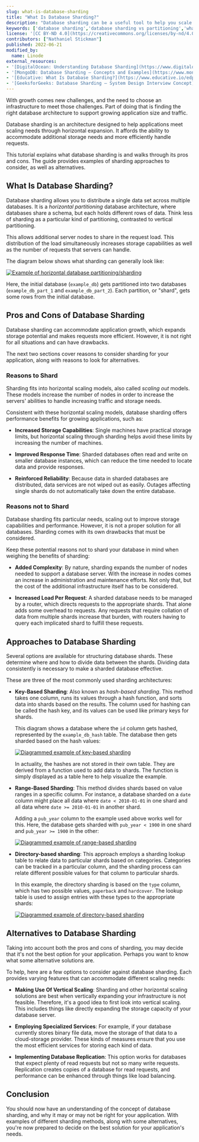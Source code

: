```yaml
---
slug: what-is-database-sharding
title: "What Is Database Sharding?"
description: "Database sharding can be a useful tool to help you scale your databases for growth and increased traffic. But what is sharding, and when should you use it? Find out in this tutorial, which walks you through what sharding is, the reasons to use it, and alternatives."
keywords: ['database sharding','database sharding vs partitioning','what is database sharding']
license: '[CC BY-ND 4.0](https://creativecommons.org/licenses/by-nd/4.0)'
contributors: ["Nathaniel Stickman"]
published: 2022-06-21
modified_by:
  name: Linode
external_resources:
- '[DigitalOcean: Understanding Database Sharding](https://www.digitalocean.com/community/tutorials/understanding-database-sharding)'
- '[MongoDB: Database Sharding — Concepts and Examples](https://www.mongodb.com/features/database-sharding-explained)'
- '[Educative: What Is Database Sharding?](https://www.educative.io/edpresso/what-is-database-sharding)'
- '[GeeksforGeeks: Database Sharding – System Design Interview Concept](https://www.geeksforgeeks.org/database-sharding-a-system-design-concept/)'
---
```


With growth comes new challenges, and the need to choose an infrastructure to meet those challenges. Part of doing that is finding the right database architecture to support growing application size and traffic.

Database sharding is an architecture designed to help applications meet scaling needs through horizontal expansion. It affords the ability to accommodate additional storage needs and more efficiently handle requests.

This tutorial explains what database sharding is and walks through its pros and cons. The guide provides examples of sharding approaches to consider, as well as alternatives.

## What Is Database Sharding?

Database sharding allows you to distribute a single data set across multiple databases. It is a *horizontal partitioning* database architecture, where databases share a schema, but each holds different rows of data. Think less of sharding as a particular kind of partitioning, contrasted to vertical partitioning.

This allows additional server nodes to share in the request load. This distribution of the load simultaneously increases storage capabilities as well as the number of requests that servers can handle.

The diagram below shows what sharding can generally look like:

[![Example of horizontal database partitioning/sharding](database-sharding-partitioning_small.png)](database-sharding-partitioning.png)

Here, the initial database (`example_db`) gets partitioned into two databases (`example_db_part_1` and `example_db_part_2`). Each partition, or "shard", gets some rows from the initial database.

## Pros and Cons of Database Sharding

Database sharding can accommodate application growth, which expands storage potential and makes requests more efficient. However, it is not right for all situations and can have drawbacks.

The next two sections cover reasons to consider sharding for your application, along with reasons to look for alternatives.

### Reasons to Shard

Sharding fits into horizontal scaling models, also called *scaling out* models. These models increase the number of nodes in order to increase the servers' abilities to handle increasing traffic and storage needs.

Consistent with these horizontal scaling models, database sharding offers performance benefits for growing applications, such as:

-   **Increased Storage Capabilities**: Single machines have practical storage limits, but horizontal scaling through sharding helps avoid these limits by increasing the number of machines.

-   **Improved Response Time**: Sharded databases often read and write on smaller database instances, which can reduce the time needed to locate data and provide responses.

-   **Reinforced Reliability**: Because data in sharded databases are distributed, data services are not wiped out as easily. Outages affecting single shards do not automatically take down the entire database.

### Reasons not to Shard

Database sharding fits particular needs, scaling out to improve storage capabilities and performance. However, it is not a proper solution for all databases. Sharding comes with its own drawbacks that must be considered.

Keep these potential reasons not to shard your database in mind when weighing the benefits of sharding:

-   **Added Complexity**: By nature, sharding expands the number of nodes needed to support a database server. With the increase in nodes comes an increase in administration and maintenance efforts. Not only that, but the cost of the additional infrastructure itself has to be considered.

-   **Increased Load Per Request**: A sharded database needs to be managed by a router, which directs requests to the appropriate shards. That alone adds some overhead to requests. Any requests that require collation of data from multiple shards increase that burden, with routers having to query each implicated shard to fulfill these requests.

## Approaches to Database Sharding

Several options are available for structuring database shards. These determine where and how to divide data between the shards. Dividing data consistently is necessary to make a sharded database effective.

These are three of the most commonly used sharding architectures:

-   **Key-Based Sharding**: Also known as *hash-based sharding*. This method takes one column, runs its values through a hash function, and sorts data into shards based on the results. The column used for hashing can be called the hash key, and its values can be used like primary keys for shards.

    This diagram shows a database where the `id` column gets hashed, represented by the `example_db_hash` table. The database then gets sharded based on the hash values:

    [![Diagrammed example of key-based sharding](database-key-based-sharding_small.png)](database-key-based-sharding.png)

    In actuality, the hashes are not stored in their own table. They are derived from a function used to add data to shards. The function is simply displayed as a table here to help visualize the example.

-   **Range-Based Sharding**: This method divides shards based on value ranges in a specific column. For instance, a database sharded on a `date` column might place all data where `date < 2010-01-01` in one shard and all data where `date >= 2010-01-01` in another shard.

    Adding a `pub_year` column to the example used above works well for this. Here, the database gets sharded with `pub_year < 1900` in one shard and `pub_year >= 1900` in the other:

    [![Diagrammed example of range-based sharding](database-range-based-sharding_small.png)](database-range-based-sharding.png)

-   **Directory-based sharding**: This approach employs a sharding lookup table to relate data to particular shards based on categories. Categories can be tracked in a particular column, and the sharding process can relate different possible values for that column to particular shards.

    In this example, the directory sharding is based on the `type` column, which has two possible values, `paperback` and `hardcover`. The lookup table is used to assign entries with these types to the appropriate shards:

    [![Diagrammed example of directory-based sharding](database-directory-based-sharding_small.png)](database-directory-based-sharding.png)

## Alternatives to Database Sharding

Taking into account both the pros and cons of sharding, you may decide that it's not the best option for your application. Perhaps you want to know what some alternative solutions are.

To help, here are a few options to consider against database sharding. Each provides varying features that can accommodate different scaling needs:

-   **Making Use Of Vertical Scaling**: Sharding and other horizontal scaling solutions are best when vertically expanding your infrastructure is not feasible. Therefore, it's a good idea to first look into vertical scaling. This includes things like directly expanding the storage capacity of your database server.

-  **Employing Specialized Services**: For example, if your database currently stores binary file data, move the storage of that data to a cloud-storage provider. These kinds of measures ensure that you use the most efficient services for storing each kind of data.

-   **Implementing Database Replication**: This option works for databases that expect plenty of read requests but not so many write requests. Replication creates copies of a database for read requests, and performance can be enhanced through things like load balancing.

## Conclusion

You should now have an understanding of the concept of database sharding, and why it may or may not be right for your application. With examples of different sharding methods, along with some alternatives, you're now prepared to decide on the best solution for your application's needs.